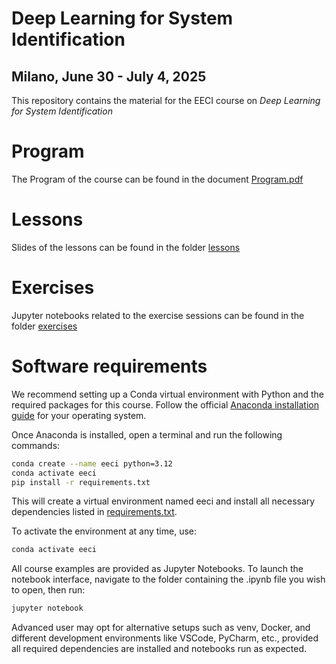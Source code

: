 # Deep Learning for System Identification 
## Milano, June 30 - July 4, 2025
This repository contains the material for the EECI course on *Deep Learning for System Identification*

# Program
The Program of the course can be found in the document [Program.pdf](Program.pdf)

# Lessons
Slides of the lessons can be found in the folder [lessons](lessons)

# Exercises

Jupyter notebooks related to the exercise sessions can be found in the folder [exercises](exercises)

# Software requirements 
We recommend setting up a Conda virtual environment with Python and the required packages for this course. Follow the official [Anaconda installation guide](https://www.anaconda.com/docs/getting-started/anaconda/install) for your operating system.

Once Anaconda is installed, open a terminal and run the following commands:

```bash
conda create --name eeci python=3.12
conda activate eeci
pip install -r requirements.txt
```

This will create a virtual environment named eeci and install all necessary dependencies listed in [requirements.txt](requirements.txt).

To activate the environment at any time, use:
```bash
conda activate eeci
```

All course examples are provided as Jupyter Notebooks. To launch the notebook interface, navigate to the folder containing the .ipynb file you wish to open, then run:
```bash
jupyter notebook
```
Advanced user may opt for alternative setups such as venv, Docker, and different development environments like VSCode, PyCharm, etc., provided all required dependencies are installed and notebooks run as expected.

